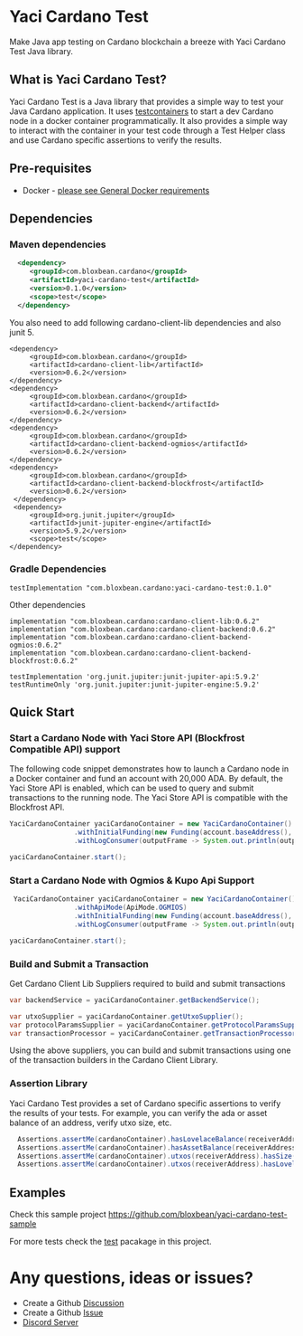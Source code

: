 # Yaci Cardano Test
Make Java app testing on Cardano blockchain a breeze with Yaci Cardano Test Java library.

## What is Yaci Cardano Test?

Yaci Cardano Test is a Java library that provides a simple way to test your Java Cardano application. It uses [testcontainers](https://www.testcontainers.org/) 
to start a dev Cardano node in a docker container programmatically. It also provides a simple way to interact with the container
in your test code through a Test Helper class and use Cardano specific assertions to verify the results.

## Pre-requisites

- Docker - [please see General Docker requirements](https://www.testcontainers.org/supported_docker_environment/)

## Dependencies

### Maven dependencies

```xml
  <dependency>
     <groupId>com.bloxbean.cardano</groupId>
     <artifactId>yaci-cardano-test</artifactId>
     <version>0.1.0</version>
     <scope>test</scope>
  </dependency>
```
You also need to add following cardano-client-lib dependencies and also junit 5.

```
<dependency>
     <groupId>com.bloxbean.cardano</groupId>
     <artifactId>cardano-client-lib</artifactId>
     <version>0.6.2</version>
</dependency>
<dependency>
     <groupId>com.bloxbean.cardano</groupId>
     <artifactId>cardano-client-backend</artifactId>
     <version>0.6.2</version>
</dependency>
<dependency>
     <groupId>com.bloxbean.cardano</groupId>
     <artifactId>cardano-client-backend-ogmios</artifactId>
     <version>0.6.2</version>
</dependency>
<dependency>
     <groupId>com.bloxbean.cardano</groupId>
     <artifactId>cardano-client-backend-blockfrost</artifactId>
     <version>0.6.2</version>
 </dependency>
 <dependency>
     <groupId>org.junit.jupiter</groupId>
     <artifactId>junit-jupiter-engine</artifactId>
     <version>5.9.2</version>
     <scope>test</scope>
</dependency>

```

### Gradle Dependencies

```
testImplementation "com.bloxbean.cardano:yaci-cardano-test:0.1.0"
```

Other dependencies

```
implementation "com.bloxbean.cardano:cardano-client-lib:0.6.2"
implementation "com.bloxbean.cardano:cardano-client-backend:0.6.2"
implementation "com.bloxbean.cardano:cardano-client-backend-ogmios:0.6.2"
implementation "com.bloxbean.cardano:cardano-client-backend-blockfrost:0.6.2"

testImplementation 'org.junit.jupiter:junit-jupiter-api:5.9.2'
testRuntimeOnly 'org.junit.jupiter:junit-jupiter-engine:5.9.2'
```

## Quick Start

### Start a Cardano Node with Yaci Store API (Blockfrost Compatible API) support

The following code snippet demonstrates how to launch a Cardano node in a Docker container and fund an account with 20,000 ADA. 
By default, the Yaci Store API is enabled, which can be used to query and submit transactions to the running node. 
The Yaci Store API is compatible with the Blockfrost API.

```java
YaciCardanoContainer yaciCardanoContainer = new YaciCardanoContainer()
                .withInitialFunding(new Funding(account.baseAddress(), 20000))
                .withLogConsumer(outputFrame -> System.out.println(outputFrame.getUtf8String()));

yaciCardanoContainer.start();
```

### Start a Cardano Node with Ogmios & Kupo Api Support

```java
 YaciCardanoContainer yaciCardanoContainer = new YaciCardanoContainer()
                .withApiMode(ApiMode.OGMIOS)
                .withInitialFunding(new Funding(account.baseAddress(), 20000))
                .withLogConsumer(outputFrame -> System.out.println(outputFrame.getUtf8String()));

yaciCardanoContainer.start();
```

### Build and Submit a Transaction

Get Cardano Client Lib Suppliers required to build and submit transactions

```java
var backendService = yaciCardanoContainer.getBackendService();

var utxoSupplier = yaciCardanoContainer.getUtxoSupplier();
var protocolParamsSupplier = yaciCardanoContainer.getProtocolParamsSupplier();
var transactionProcessor = yaciCardanoContainer.getTransactionProcessor();
```

Using the above suppliers, you can build and submit transactions using one of the transaction builders in the Cardano Client Library.

### Assertion Library

Yaci Cardano Test provides a set of Cardano specific assertions to verify the results of your tests. 
For example, you can verify the ada or asset balance of an address, verify utxo size, etc.

```java
  Assertions.assertMe(cardanoContainer).hasLovelaceBalance(receiverAddress, adaToLovelace(2.1));
  Assertions.assertMe(cardanoContainer).hasAssetBalance(receiverAddress, policy.getPolicyId(), "abc", BigInteger.valueOf(300));
  Assertions.assertMe(cardanoContainer).utxos(receiverAddress).hasSize(1);
  Assertions.assertMe(cardanoContainer).utxos(receiverAddress).hasLovelaceBalance(adaToLovelace(2.1));
```

## Examples

Check this sample project https://github.com/bloxbean/yaci-cardano-test-sample

For more tests check the [test](https://github.com/bloxbean/yaci-cardano-test/tree/main/src/test/java/com/bloxbean/cardano/yaci/test) pacakage in this project.

# Any questions, ideas or issues?

- Create a Github [Discussion](https://github.com/bloxbean/yaci-cardano-test/discussions)
- Create a Github [Issue](https://github.com/bloxbean/yaci-cardano-test/issues)
- [Discord Server](https://discord.gg/JtQ54MSw6p)
